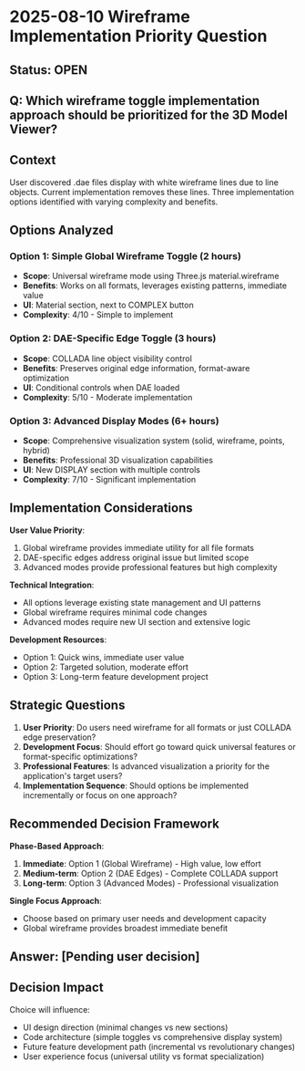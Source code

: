 # 2025-08-10 Wireframe Implementation Priority Question

## Status: OPEN

## Q: Which wireframe toggle implementation approach should be prioritized for the 3D Model Viewer?

## Context
User discovered .dae files display with white wireframe lines due to line objects. Current implementation removes these lines. Three implementation options identified with varying complexity and benefits.

## Options Analyzed

### Option 1: Simple Global Wireframe Toggle (2 hours)
- **Scope**: Universal wireframe mode using Three.js material.wireframe
- **Benefits**: Works on all formats, leverages existing patterns, immediate value
- **UI**: Material section, next to COMPLEX button
- **Complexity**: 4/10 - Simple to implement

### Option 2: DAE-Specific Edge Toggle (3 hours)
- **Scope**: COLLADA line object visibility control  
- **Benefits**: Preserves original edge information, format-aware optimization
- **UI**: Conditional controls when DAE loaded
- **Complexity**: 5/10 - Moderate implementation

### Option 3: Advanced Display Modes (6+ hours)
- **Scope**: Comprehensive visualization system (solid, wireframe, points, hybrid)
- **Benefits**: Professional 3D visualization capabilities
- **UI**: New DISPLAY section with multiple controls
- **Complexity**: 7/10 - Significant implementation

## Implementation Considerations

**User Value Priority**:
1. Global wireframe provides immediate utility for all file formats
2. DAE-specific edges address original issue but limited scope
3. Advanced modes provide professional features but high complexity

**Technical Integration**:
- All options leverage existing state management and UI patterns
- Global wireframe requires minimal code changes
- Advanced modes require new UI section and extensive logic

**Development Resources**:
- Option 1: Quick wins, immediate user value
- Option 2: Targeted solution, moderate effort
- Option 3: Long-term feature development project

## Strategic Questions

1. **User Priority**: Do users need wireframe for all formats or just COLLADA edge preservation?
2. **Development Focus**: Should effort go toward quick universal features or format-specific optimizations?
3. **Professional Features**: Is advanced visualization a priority for the application's target users?
4. **Implementation Sequence**: Should options be implemented incrementally or focus on one approach?

## Recommended Decision Framework

**Phase-Based Approach**:
1. **Immediate**: Option 1 (Global Wireframe) - High value, low effort
2. **Medium-term**: Option 2 (DAE Edges) - Complete COLLADA support
3. **Long-term**: Option 3 (Advanced Modes) - Professional visualization

**Single Focus Approach**:
- Choose based on primary user needs and development capacity
- Global wireframe provides broadest immediate benefit

## Answer: [Pending user decision]

## Decision Impact
Choice will influence:
- UI design direction (minimal changes vs new sections)
- Code architecture (simple toggles vs comprehensive display system)  
- Future feature development path (incremental vs revolutionary changes)
- User experience focus (universal utility vs format specialization)